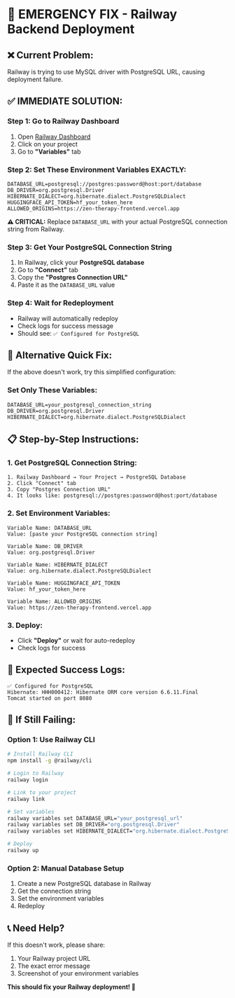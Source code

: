 # 🚨 **EMERGENCY FIX - Railway Backend Deployment**

## **❌ Current Problem:**
Railway is trying to use MySQL driver with PostgreSQL URL, causing deployment failure.

## **✅ IMMEDIATE SOLUTION:**

### **Step 1: Go to Railway Dashboard**
1. Open [Railway Dashboard](https://railway.app/dashboard)
2. Click on your project
3. Go to **"Variables"** tab

### **Step 2: Set These Environment Variables EXACTLY:**

```
DATABASE_URL=postgresql://postgres:password@host:port/database
DB_DRIVER=org.postgresql.Driver
HIBERNATE_DIALECT=org.hibernate.dialect.PostgreSQLDialect
HUGGINGFACE_API_TOKEN=hf_your_token_here
ALLOWED_ORIGINS=https://zen-therapy-frontend.vercel.app
```

**⚠️ CRITICAL:** Replace `DATABASE_URL` with your actual PostgreSQL connection string from Railway.

### **Step 3: Get Your PostgreSQL Connection String**
1. In Railway, click your **PostgreSQL database**
2. Go to **"Connect"** tab
3. Copy the **"Postgres Connection URL"**
4. Paste it as the `DATABASE_URL` value

### **Step 4: Wait for Redeployment**
- Railway will automatically redeploy
- Check logs for success message
- Should see: `✅ Configured for PostgreSQL`

## **🔧 Alternative Quick Fix:**

If the above doesn't work, try this simplified configuration:

### **Set Only These Variables:**
```
DATABASE_URL=your_postgresql_connection_string
DB_DRIVER=org.postgresql.Driver
HIBERNATE_DIALECT=org.hibernate.dialect.PostgreSQLDialect
```

## **📋 Step-by-Step Instructions:**

### **1. Get PostgreSQL Connection String:**
```
1. Railway Dashboard → Your Project → PostgreSQL Database
2. Click "Connect" tab
3. Copy "Postgres Connection URL"
4. It looks like: postgresql://postgres:password@host:port/database
```

### **2. Set Environment Variables:**
```
Variable Name: DATABASE_URL
Value: [paste your PostgreSQL connection string]

Variable Name: DB_DRIVER
Value: org.postgresql.Driver

Variable Name: HIBERNATE_DIALECT
Value: org.hibernate.dialect.PostgreSQLDialect

Variable Name: HUGGINGFACE_API_TOKEN
Value: hf_your_token_here

Variable Name: ALLOWED_ORIGINS
Value: https://zen-therapy-frontend.vercel.app
```

### **3. Deploy:**
- Click **"Deploy"** or wait for auto-redeploy
- Check logs for success

## **🎯 Expected Success Logs:**
```
✅ Configured for PostgreSQL
Hibernate: HHH000412: Hibernate ORM core version 6.6.11.Final
Tomcat started on port 8080
```

## **🚨 If Still Failing:**

### **Option 1: Use Railway CLI**
```bash
# Install Railway CLI
npm install -g @railway/cli

# Login to Railway
railway login

# Link to your project
railway link

# Set variables
railway variables set DATABASE_URL="your_postgresql_url"
railway variables set DB_DRIVER="org.postgresql.Driver"
railway variables set HIBERNATE_DIALECT="org.hibernate.dialect.PostgreSQLDialect"

# Deploy
railway up
```

### **Option 2: Manual Database Setup**
1. Create a new PostgreSQL database in Railway
2. Get the connection string
3. Set the environment variables
4. Redeploy

## **📞 Need Help?**
If this doesn't work, please share:
1. Your Railway project URL
2. The exact error message
3. Screenshot of your environment variables

**This should fix your Railway deployment! 🚀** 